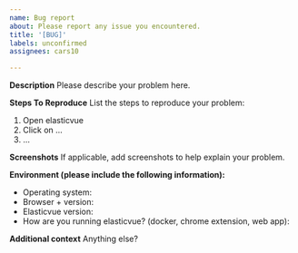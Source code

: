 ```yaml
---
name: Bug report
about: Please report any issue you encountered.
title: '[BUG]'
labels: unconfirmed
assignees: cars10

---
```


**Description**
Please describe your problem here.

**Steps To Reproduce**
List the steps to reproduce your problem:
1. Open elasticvue
2. Click on ...
3. ...

**Screenshots**
If applicable, add screenshots to help explain your problem.

**Environment (please include the following information):**
* Operating system:
* Browser + version:
* Elasticvue version:
* How are you running elasticvue? (docker, chrome extension, web app):

**Additional context**
Anything else?
